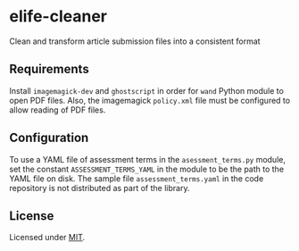 # elife-cleaner

Clean and transform article submission files into a consistent format

## Requirements

Install `imagemagick-dev` and `ghostscript` in order for `wand` Python module to open PDF files. Also, the imagemagick `policy.xml` file must be configured to allow reading of PDF files.

## Configuration

To use a YAML file of assessment terms in the `asessment_terms.py` module, set the constant `ASSESSMENT_TERMS_YAML` in the module to be the path to the YAML file on disk. The sample file `assessment_terms.yaml` in the code repository is not distributed as part of the library.

## License

Licensed under [MIT](https://opensource.org/licenses/mit-license.php).
